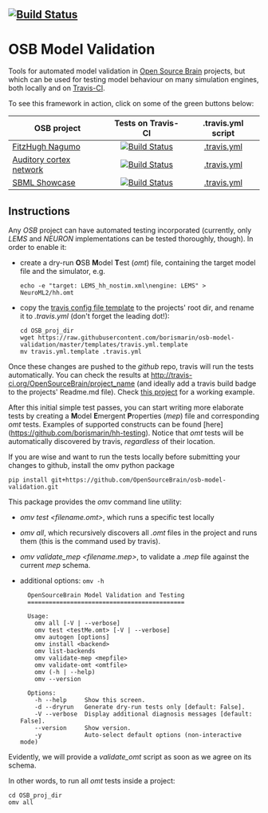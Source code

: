 [![Build Status](https://travis-ci.org/OpenSourceBrain/osb-model-validation.svg?branch=master)](https://travis-ci.org/OpenSourceBrain/osb-model-validation)
------------------------------------------


OSB Model Validation
====================

Tools for automated model validation in [Open Source Brain](http://www.opensourcebrain.org) projects, but which can be used for testing model behaviour on many simulation engines, both locally and on [Travis-CI](https://travis-ci.org).

To see this framework in action, click on some of the green buttons below:   

|  OSB project   |   Tests on Travis-CI    |  .travis.yml script |
|----------|:-------------:|:------:|
|[FitzHugh Nagumo](http://www.opensourcebrain.org/projects/fitzhugh-nagumo-fitzhugh-1969) | [![Build Status](https://travis-ci.org/OpenSourceBrain/FitzHugh-Nagumo.svg?branch=master)](https://travis-ci.org/OpenSourceBrain/FitzHugh-Nagumo) | [.travis.yml](https://github.com/borismarin/FitzHugh-Nagumo/blob/master/.travis.yml) |
|[Auditory cortex network](http://www.opensourcebrain.org/projects/acnet2)|[![Build Status](https://travis-ci.org/OpenSourceBrain/ACnet2.svg?branch=master)](https://travis-ci.org/OpenSourceBrain/ACnet2)|[.travis.yml](https://github.com/OpenSourceBrain/ACnet2/blob/master/.travis.yml)|
| [SBML Showcase](http://www.opensourcebrain.org/projects/sbmlshowcase) | [![Build Status](https://travis-ci.org/OpenSourceBrain/SBMLShowcase.svg?branch=master)](https://travis-ci.org/OpenSourceBrain/SBMLShowcase) | [.travis.yml](https://github.com/OpenSourceBrain/SBMLShowcase/blob/master/.travis.yml)|


Instructions
------------

Any _OSB_ project can have automated testing incorporated (currently,
only _LEMS_ and _NEURON_ implementations can be tested thoroughly,
though). In order to enable it:

- create a dry-run <b>O</b>SB <b>M</b>odel <b>T</b>est (_omt_) file, containing the
  target model file and the simulator, e.g.
 
      echo -e "target: LEMS_hh_nostim.xml\nengine: LEMS" > NeuroML2/hh.omt
 

- copy the [travis config file template](templates/travis.yml.template) to the projects' root dir,
  and rename it to *.travis.yml* (don't forget the leading dot!):

      cd OSB_proj_dir
      wget https://raw.githubusercontent.com/borismarin/osb-model-validation/master/templates/travis.yml.template
      mv travis.yml.template .travis.yml


Once these changes are pushed to the _github_ repo, travis will run
the tests automatically. You can check the results at
http://travis-ci.org/OpenSourceBrain/project_name (and ideally add a
travis build badge to the projects' Readme.md file). Check 
[this project](https://github.com/borismarin/hh-testing) for a working example. 


After this initial simple test passes, you can start writing more
elaborate tests by creating a <b>M</b>odel <b>E</b>mergent <b>P</b>roperties (_mep_)
file and corresponding _omt_ tests. Examples of supported constructs can be found [here]
(https://github.com/borismarin/hh-testing). Notice that _omt_ tests will
be automatically discovered by travis, _regardless_ of their location.
    

If you are wise and want to run the tests locally before submitting
your changes to github, install the omv python package

    pip install git+https://github.com/OpenSourceBrain/osb-model-validation.git

This package provides the *omv* command line utility:

- *omv test <filename.omt>*, which runs a specific test locally

- *omv all*, which recursively discovers all _.omt_ files in the
  project and runs them (this is the command used by travis).

- *omv validate_mep <filename.mep>*, to validate a _.mep_ file
  against the current _mep_ schema.

- additional options: ```omv -h```

        OpenSourceBrain Model Validation and Testing
        ============================================
        
        Usage:
          omv all [-V | --verbose]
          omv test <testMe.omt> [-V | --verbose]
          omv autogen [options]
          omv install <backend>
          omv list-backends
          omv validate-mep <mepfile>
          omv validate-omt <omtfile>
          omv (-h | --help)
          omv --version
      
        Options:
          -h --help     Show this screen.
          -d --dryrun   Generate dry-run tests only [default: False].
          -V --verbose  Display additional diagnosis messages [default: False].
          --version     Show version.
          -y            Auto-select default options (non-interactive mode)

Evidently, we will provide a *validate_omt* script as soon as we agree on 
its schema.

In other words, to run all _omt_ tests inside a project: 

    cd OSB_proj_dir
    omv all
